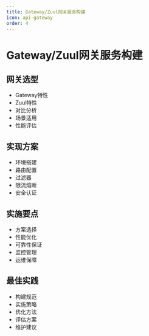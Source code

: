 ```yaml
---
title: Gateway/Zuul网关服务构建
icon: api-gateway
order: 4
---
```


# Gateway/Zuul网关服务构建

## 网关选型
- Gateway特性
- Zuul特性
- 对比分析
- 场景适用
- 性能评估

## 实现方案
- 环境搭建
- 路由配置
- 过滤器
- 限流熔断
- 安全认证

## 实施要点
- 方案选择
- 性能优化
- 可靠性保证
- 监控管理
- 运维保障

## 最佳实践
- 构建规范
- 实施策略
- 优化方法
- 评估方案
- 维护建议

